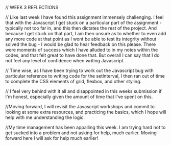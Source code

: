// WEEK 3 REFLECTIONS

// Like last week I have found this assignment immensely challenging. I feel that with the Javascript I get stuck on a particular part of the assignment - typically not too far in, and this then dictates the rest of the project. And because I get stuck on that part, I am then unsure as to whether to even add any more code at that point as I wont be able to test its integrity without solved the bug - I would be glad to hear feedback on this please. There were moments of success which I have alluded to in my notes within the codes, and that felt great to have done that. But overall I can say that I do not feel any level of confidence when writing Javascript.

// Time wise, as I have been trying to work out the Javascript bug with particular reference to writing code for the setInterval, I then ran out of time to complete the CSS elements of grid, flexbox, and other styling.

// I feel very behind with it all and disappointed in this weeks submission if I'm honest, especially given the amount of time that I've spent on this.

//Moving forward, I will revisit the Javascript workshops and commit to looking at some extra resources, and practicing the basics, which I hope will help with me understanding the logic.

//My time management has been appalling this week. I am trying hard not to get sucked into a problem and not asking for help, much earlier. Moving forward here I will ask for help much earlier!
